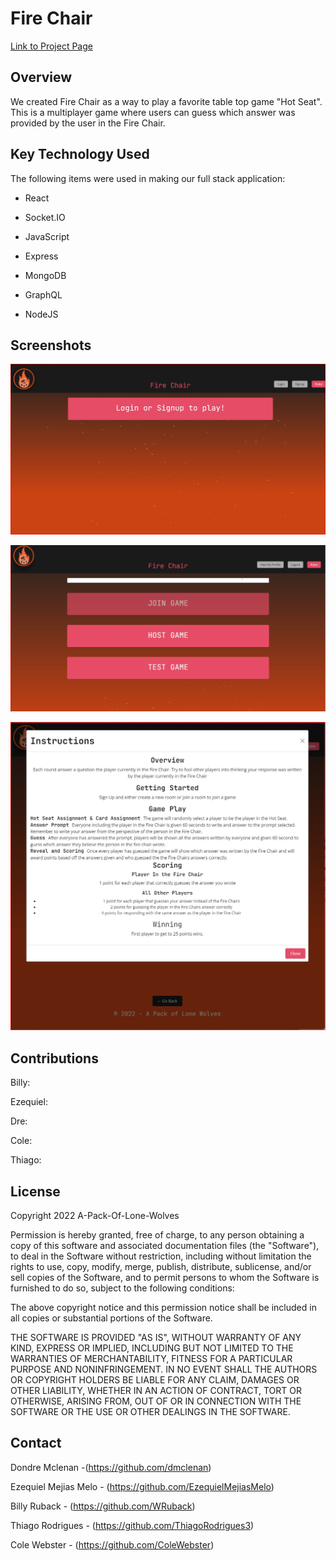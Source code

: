 # Fire Chair
[Link to Project Page](https://github.com/WRuback/fire-chair/projects/1)

## Overview

We created Fire Chair as a way to play a favorite table top game "Hot Seat". This  is a multiplayer game where users can guess which answer was provided by the user in the Fire Chair.

## Key Technology Used

The following items were used in making our full stack application:

* React

* Socket.IO 

* JavaScript

* Express

* MongoDB

* GraphQL

* NodeJS

## Screenshots
![Landing Page](./images/FC-LandingPage.jpg)

![Signed In Landing Page](./images/FC-SignedIn.jpg)

![Rules Modal](./images/FC-Modal.jpg)


## Contributions

Billy:

Ezequiel:

Dre:

Cole:

Thiago: 

## License

Copyright 2022 A-Pack-Of-Lone-Wolves

Permission is hereby granted, free of charge, to any person obtaining a copy of this software and associated documentation files (the "Software"), to deal in the Software without restriction, including without limitation the rights to use, copy, modify, merge, publish, distribute, sublicense, and/or sell copies of the Software, and to permit persons to whom the Software is furnished to do so, subject to the following conditions:

The above copyright notice and this permission notice shall be included in all copies or substantial portions of the Software.

THE SOFTWARE IS PROVIDED "AS IS", WITHOUT WARRANTY OF ANY KIND, EXPRESS OR IMPLIED, INCLUDING BUT NOT LIMITED TO THE WARRANTIES OF MERCHANTABILITY, FITNESS FOR A PARTICULAR PURPOSE AND NONINFRINGEMENT. IN NO EVENT SHALL THE AUTHORS OR COPYRIGHT HOLDERS BE LIABLE FOR ANY CLAIM, DAMAGES OR OTHER LIABILITY, WHETHER IN AN ACTION OF CONTRACT, TORT OR OTHERWISE, ARISING FROM, OUT OF OR IN CONNECTION WITH THE SOFTWARE OR THE USE OR OTHER DEALINGS IN THE SOFTWARE.


## Contact

Dondre Mclenan -(https://github.com/dmclenan)

Ezequiel Mejias Melo - (https://github.com/EzequielMejiasMelo)

Billy Ruback - (https://github.com/WRuback)

Thiago Rodrigues - (https://github.com/ThiagoRodrigues3)

Cole Webster - (https://github.com/ColeWebster)